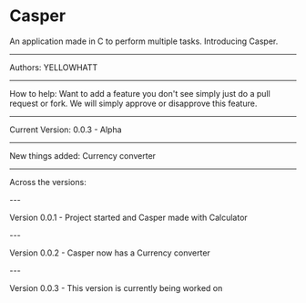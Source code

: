 # Casper
An application made in C to perform multiple tasks. Introducing Casper. 

***** 

Authors: YELLOWHATT 

*****

How to help: Want to add a feature you don't see simply just do a pull request or fork. We will simply approve or disapprove this feature. 

*****

Current Version: 0.0.3 - Alpha 

***** 

New things added: Currency converter 

***** 

Across the versions:  

-*-*-

Version 0.0.1 - Project started and Casper made with Calculator 

-*-*- 

Version 0.0.2 - Casper now has a Currency converter 

-*-*- 

Version 0.0.3 - This version is currently being worked on 
